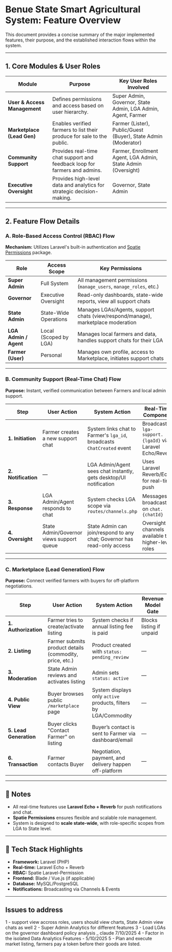 # Benue State Smart Agricultural System: Feature Overview

This document provides a concise summary of the major implemented features, their purpose, and the established interaction flows within the system.

---

## 1. Core Modules & User Roles

| **Module**              | **Purpose**                                                                 | **Key User Roles Involved**                                          |
|-------------------------|-----------------------------------------------------------------------------|----------------------------------------------------------------------|
| **User & Access Management** | Defines permissions and access based on user hierarchy.                      | Super Admin, Governor, State Admin, LGA Admin, Agent, Farmer         |
| **Marketplace (Lead Gen)**   | Enables verified farmers to list their produce for sale to the public.        | Farmer (Lister), Public/Guest (Buyer), State Admin (Moderator)       |
| **Community Support**        | Provides real-time chat support and feedback loop for farmers and admins.    | Farmer, Enrollment Agent, LGA Admin, State Admin (Oversight)         |
| **Executive Oversight**      | Provides high-level data and analytics for strategic decision-making.        | Governor, State Admin                                                |

---

## 2. Feature Flow Details

### A. Role-Based Access Control (RBAC) Flow

**Mechanism:** Utilizes Laravel's built-in authentication and [Spatie Permissions](https://spatie.be/docs/laravel-permission) package.

| **Role**          | **Access Scope**         | **Key Permissions**                                                                      |
|-------------------|--------------------------|------------------------------------------------------------------------------------------|
| **Super Admin**   | Full System               | All management permissions (`manage_users`, `manage_roles`, etc.)                        |
| **Governor**      | Executive Oversight       | Read-only dashboards, state-wide reports, view all support chats                         |
| **State Admin**   | State-Wide Operations     | Manages LGAs/Agents, support chats (view/respond/manage), marketplace moderation         |
| **LGA Admin / Agent** | Local (Scoped by LGA)     | Manages local farmers and data, handles support chats for their LGA                      |
| **Farmer (User)** | Personal                  | Manages own profile, access to Marketplace, initiates support chats                      |

---

### B. Community Support (Real-Time Chat) Flow

**Purpose:** Instant, verified communication between Farmers and local admin support.

| **Step**         | **User Action**                                              | **System Action**                                                                                   | **Real-Time Component**                                          |
|------------------|--------------------------------------------------------------|------------------------------------------------------------------------------------------------------|------------------------------------------------------------------|
| **1. Initiation** | Farmer creates a new support chat                            | System links chat to Farmer's `lga_id`, broadcasts `ChatCreated` event                              | Broadcast to `lga-support.{lgaId}` via Laravel Echo/Reverb       |
| **2. Notification** | —                                                          | LGA Admin/Agent sees chat instantly, gets desktop/UI notification                                   | Uses Laravel Reverb/Echo for real-time push                      |
| **3. Response**  | LGA Admin/Agent responds to chat                             | System checks LGA scope via `routes/channels.php`                                                   | Messages broadcast on `chat.{chatId}`                            |
| **4. Oversight** | State Admin/Governor views support queue                     | State Admin can join/respond to any chat; Governor has read-only access                            | Oversight channels available to higher-level roles               |

---

### C. Marketplace (Lead Generation) Flow

**Purpose:** Connect verified farmers with buyers for off-platform negotiations.

| **Step**         | **User Action**                                              | **System Action**                                                                                   | **Revenue Model Gate**                                          |
|------------------|--------------------------------------------------------------|------------------------------------------------------------------------------------------------------|-----------------------------------------------------------------|
| **1. Authorization** | Farmer tries to create/activate listing                   | System checks if annual listing fee is paid                                                         | Blocks listing if unpaid                                        |
| **2. Listing**   | Farmer submits product details (commodity, price, etc.)      | Product created with `status: pending_review`                                                       | —                                                               |
| **3. Moderation**| State Admin reviews and activates listing                    | Admin sets `status: active`                                                                         | —                                                               |
| **4. Public View** | Buyer browses public `/marketplace` page                   | System displays only `active` products, filters by LGA/Commodity                                    | —                                                               |
| **5. Lead Generation** | Buyer clicks "Contact Farmer" on listing                | Buyer’s contact is sent to Farmer via dashboard/email                                               | —                                                               |
| **6. Transaction** | Farmer contacts Buyer                                       | Negotiation, payment, and delivery happen off-platform                                              | —                                                               |

---

## 📝 Notes

- All real-time features use **Laravel Echo + Reverb** for push notifications and chat.
- **Spatie Permissions** ensures flexible and scalable role management.
- System is designed to **scale state-wide**, with role-specific scopes from LGA to State level.

---

## 📁 Tech Stack Highlights

- **Framework:** Laravel (PHP)
- **Real-time:** Laravel Echo + Reverb
- **RBAC:** Spatie Laravel-Permission
- **Frontend:** Blade / Vue.js (if applicable)
- **Database:** MySQL/PostgreSQL
- **Notifications:** Broadcasting via Channels & Events

---






## Issues to address
1 - support view accross roles, users should view charts, State Admin view chats as well
2 - Super Admin Analytics for different features
3 - Load LGAs on the governor dashboard policy analysis _ claude 7/10/2025
4 - Factor in the isolated Data Analytics Features - 5/10/2025
5 - Plan and execute market listing, farmers pay a token before their goods are listed.








